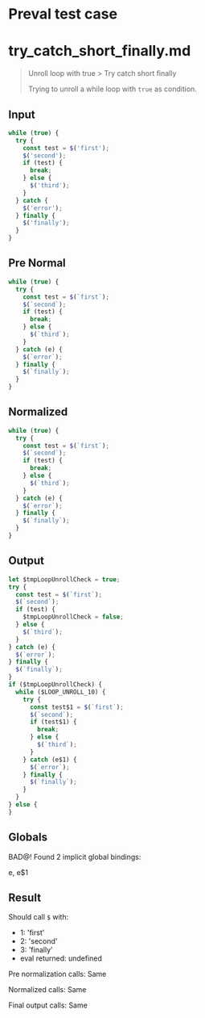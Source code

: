 # Preval test case

# try_catch_short_finally.md

> Unroll loop with true > Try catch short finally
>
> Trying to unroll a while loop with `true` as condition.

## Input

`````js filename=intro
while (true) {
  try {
    const test = $('first');
    $('second');
    if (test) {
      break;
    } else {
      $('third');
    }
  } catch {
    $('error');
  } finally {
    $('finally');
  }
}
`````

## Pre Normal

`````js filename=intro
while (true) {
  try {
    const test = $(`first`);
    $(`second`);
    if (test) {
      break;
    } else {
      $(`third`);
    }
  } catch (e) {
    $(`error`);
  } finally {
    $(`finally`);
  }
}
`````

## Normalized

`````js filename=intro
while (true) {
  try {
    const test = $(`first`);
    $(`second`);
    if (test) {
      break;
    } else {
      $(`third`);
    }
  } catch (e) {
    $(`error`);
  } finally {
    $(`finally`);
  }
}
`````

## Output

`````js filename=intro
let $tmpLoopUnrollCheck = true;
try {
  const test = $(`first`);
  $(`second`);
  if (test) {
    $tmpLoopUnrollCheck = false;
  } else {
    $(`third`);
  }
} catch (e) {
  $(`error`);
} finally {
  $(`finally`);
}
if ($tmpLoopUnrollCheck) {
  while ($LOOP_UNROLL_10) {
    try {
      const test$1 = $(`first`);
      $(`second`);
      if (test$1) {
        break;
      } else {
        $(`third`);
      }
    } catch (e$1) {
      $(`error`);
    } finally {
      $(`finally`);
    }
  }
} else {
}
`````

## Globals

BAD@! Found 2 implicit global bindings:

e, e$1

## Result

Should call `$` with:
 - 1: 'first'
 - 2: 'second'
 - 3: 'finally'
 - eval returned: undefined

Pre normalization calls: Same

Normalized calls: Same

Final output calls: Same
